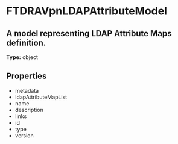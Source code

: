 # FTDRAVpnLDAPAttributeModel

## A model representing LDAP Attribute Maps definition.

**Type:** object

## Properties
* metadata
* ldapAttributeMapList
* name
* description
* links
* id
* type
* version
